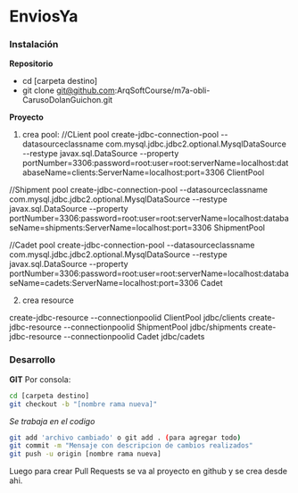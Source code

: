 # EnviosYa

### Instalación
 **Repositorio**
- cd [carpeta destino]
- git clone git@github.com:ArqSoftCourse/m7a-obli-CarusoDolanGuichon.git

**Proyecto**
1) crea pool:
//CLient pool
create-jdbc-connection-pool --datasourceclassname com.mysql.jdbc.jdbc2.optional.MysqlDataSource --restype javax.sql.DataSource --property portNumber=3306:password=root:user=root:serverName=localhost:databaseName=clients:ServerName=localhost:port=3306 ClientPool

//Shipment pool
create-jdbc-connection-pool --datasourceclassname com.mysql.jdbc.jdbc2.optional.MysqlDataSource --restype javax.sql.DataSource --property portNumber=3306:password=root:user=root:serverName=localhost:databaseName=shipments:ServerName=localhost:port=3306 ShipmentPool

//Cadet pool
create-jdbc-connection-pool --datasourceclassname com.mysql.jdbc.jdbc2.optional.MysqlDataSource --restype javax.sql.DataSource --property portNumber=3306:password=root:user=root:serverName=localhost:databaseName=cadets:ServerName=localhost:port=3306 Cadet

2) crea resource

create-jdbc-resource --connectionpoolid ClientPool jdbc/clients
create-jdbc-resource --connectionpoolid ShipmentPool jdbc/shipments
create-jdbc-resource --connectionpoolid Cadet jdbc/cadets

### Desarrollo
**GIT**
Por consola:
```sh
cd [carpeta destino]
git checkout -b "[nombre rama nueva]"
```
*Se trabaja en el codigo*
```sh
git add 'archivo cambiado' o git add . (para agregar todo)
git commit -m "Mensaje con descripcion de cambios realizados"
git push -u origin [nombre rama nueva]
```
Luego para crear Pull Requests se va al proyecto en github y se crea desde ahi.

